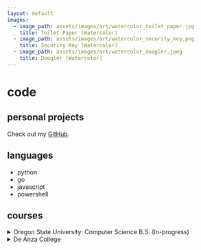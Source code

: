 ```yaml
---
layout: default
images:
  - image_path: assets/images/art/watercolor_toilet_paper.jpg
    title: Toilet Paper (Watercolor)
  - image_path: assets/images/art/watercolor_security_key.png
    title: Security Key (Watercolor)
  - image_path: assets/images/art/watercolor_doogler.jpeg
    title: Doogler (Watercolor)
---
```


# code

## personal projects
Check out my [GitHub](https://github.com/umjennifer/).

## languages
- python
- go
- javascript
- powershell

## courses
<details>
  <summary>Oregon State University: Computer Science B.S. (In-progress)</summary>
  ✅ CS 161 INTRODUCTION TO COMPUTER SCIENCE I<br>
  ✅ CS 162 INTRODUCTION TO COMPUTER SCIENCE II<br>
  ✅ CS 225 DISCRETE STRUCTURES IN COMPUTER SCIENCE<br>
  ✅ CS 261 DATA STRUCTURES<br>
  ✅ CS 271 COMPUTER ARCHITECTURE AND ASSEMBLY LANGUAGE<br>
  ✅ CS 290 WEB DEVELOPMENT<br>
  ⬜ CS 325 ANALYSIS OF ALGORITHMS<br>
  ⬜ CS 340 INTRODUCTION TO DATABASES<br>
  ⬜ CS 344 OPERATING SYSTEMS I<br>
  ⬜ CS 361 SOFTWARE ENGINEERING I<br>
  ⬜ CS 362 SOFTWARE ENGINEERING II<br>
  ⬜ CS 467 ONLINE CAPSTONE PROJECT<br>
  ⬜ CS 475 INTRODUCTION TO PARALLEL PROGRAMMING<br>
  ⬜ ELECTIVE 1<br>
  ⬜ ELECTIVE 2<br>
</details>
<details>
  <summary>De Anza College</summary>
  ✅ CIS 22A BEGINNING PROGRAMMING METHODOLOGIES IN C++<br>
  ✅ CIS 22B INTERMEDIATE PROGRAMMING METHODOLOGIES IN C++<br>
</details>
<br>
